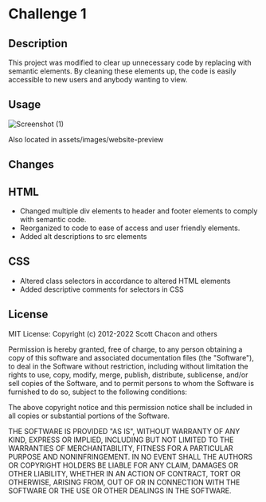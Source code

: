 # Challenge 1

## Description

This project was modified to clear up unnecessary code by replacing with semantic elements. By cleaning these elements up, the code is easily accessible to new users and anybody wanting to view.

## Usage


![Screenshot (1)](https://user-images.githubusercontent.com/114375310/196312359-5edb2ff4-0f27-4c01-ac32-3fd8356bd014.png)

Also located in assets/images/website-preview


## Changes

## HTML

* Changed multiple div elements to header and footer elements to comply with semantic code.
* Reorganized to code to ease of access and user friendly elements.
* Added alt descriptions to src elements

## CSS

* Altered class selectors in accordance to altered HTML elements
* Added descriptive comments for selectors in CSS

## License

MIT License:
Copyright (c) 2012-2022 Scott Chacon and others

Permission is hereby granted, free of charge, to any person obtaining
a copy of this software and associated documentation files (the
"Software"), to deal in the Software without restriction, including
without limitation the rights to use, copy, modify, merge, publish,
distribute, sublicense, and/or sell copies of the Software, and to
permit persons to whom the Software is furnished to do so, subject to
the following conditions:

The above copyright notice and this permission notice shall be
included in all copies or substantial portions of the Software.

THE SOFTWARE IS PROVIDED "AS IS", WITHOUT WARRANTY OF ANY KIND,
EXPRESS OR IMPLIED, INCLUDING BUT NOT LIMITED TO THE WARRANTIES OF
MERCHANTABILITY, FITNESS FOR A PARTICULAR PURPOSE AND
NONINFRINGEMENT. IN NO EVENT SHALL THE AUTHORS OR COPYRIGHT HOLDERS BE
LIABLE FOR ANY CLAIM, DAMAGES OR OTHER LIABILITY, WHETHER IN AN ACTION
OF CONTRACT, TORT OR OTHERWISE, ARISING FROM, OUT OF OR IN CONNECTION
WITH THE SOFTWARE OR THE USE OR OTHER DEALINGS IN THE SOFTWARE.
